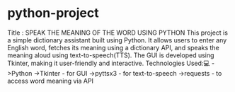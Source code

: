 # python-project
Title : SPEAK THE MEANING OF THE WORD USING PYTHON
This project is a simple dictionary assistant built using Python. It allows users to enter any English word, fetches its meaning using a dictionary API, and speaks the meaning aloud using text-to-speech(TTS). The GUI is developed using Tkinter, making it user-friendly and interactive.
Technologies Used:💻
->Python
->Tkinter - for GUI
->pyttsx3 - for text-to-speech
->requests - to access word meaning via API
